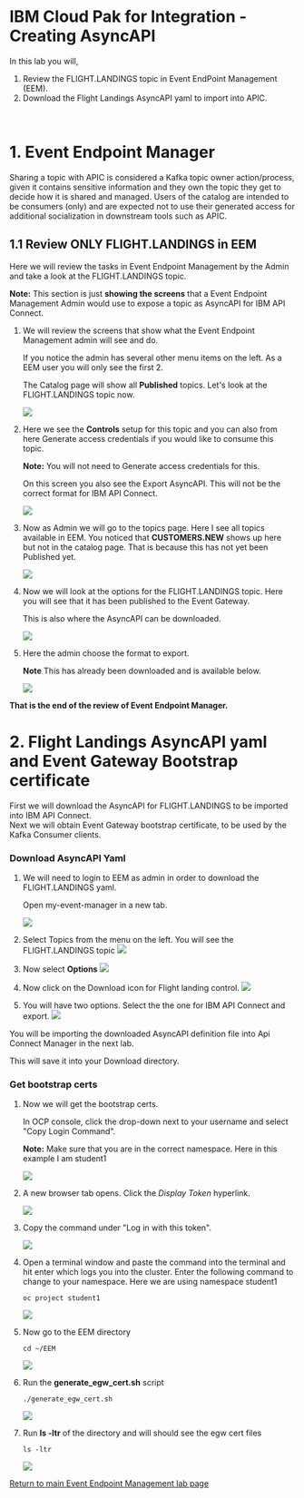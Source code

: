 
# IBM Cloud Pak for Integration - Creating AsyncAPI

In this lab you will, <br> 
1) Review the FLIGHT.LANDINGS topic in Event EndPoint Management (EEM).<br>
2) Download the Flight Landings AsyncAPI yaml to import into APIC.
<br>


# 1. Event Endpoint Manager

Sharing a topic with APIC is considered a Kafka topic owner action/process, given it contains sensitive information and they own the topic they get to decide how it is shared and managed. Users of the catalog are intended to be consumers (only) and are expected not to use their generated access for additional socialization in downstream tools such as APIC.

## 1.1 Review ONLY FLIGHT.LANDINGS in EEM

Here we will review the tasks in Event Endpoint Management by the Admin and take a look at the FLIGHT.LANDINGS topic.

**Note:** This section is just **showing the screens** that a Event Endpoint Management Admin would use to expose a topic as AsyncAPI for IBM API Connect.

1. We will review the screens that show what the Event Endpoint Management admin will see and do. 

     If you notice the admin has several other menu items on the left.  As a EEM user you will only see the first 2.
    
    The Catalog page will show all **Published** topics.  Let's look at the FLIGHT.LANDINGS topic now.  

    ![](./images/eem2.png)

1. Here we see the **Controls** setup for this topic and you can also from here Generate access credentials if you would like to consume this topic. 

    **Note:** You will not need to Generate access credentials for this.

    On this screen you also see the Export AsyncAPI.   This will not be the correct format for IBM API Connect. 

    ![](./images/eem3.png)


1. Now as Admin we will go to the topics page.   Here I see all topics available in EEM.  You noticed that **CUSTOMERS.NEW** shows up here but not in the catalog page.  That is because this has not yet been Published yet. 

    ![](./images/eem3a.png)

1. Now we will look at the options for the FLIGHT.LANDINGS topic.   Here you will see that it has been published to the Event Gateway.  

    This is also where the AsyncAPI can be downloaded.  

    ![](./images/eem4.png)

1.  Here the admin choose the format to export. 
    
    **Note** This has already been downloaded and is available below. 

    ![](./images/eem5.png)

**That is the end of the review of Event Endpoint Manager.** 


# 2. Flight Landings AsyncAPI yaml and Event Gateway Bootstrap certificate

First we will download the AsyncAPI for FLIGHT.LANDINGS to be imported into IBM API Connect. 
<br>
Next we will obtain Event Gateway bootstrap certificate, to be used by the Kafka Consumer clients.
### Download AsyncAPI Yaml
1. We will need to login to EEM as admin in order to download the FLIGHT.LANDINGS yaml.

    Open my-event-manager in a new tab.

    ![](./images/eem1.png)
1. Select Topics from the menu on the left. You will see the FLIGHT.LANDINGS topic
    ![](./images/eemy1.png)

1. Now select **Options**
    ![](./images/eemy2.png)

1. Now click on the Download icon for Flight landing control.
    ![](./images/eemy3.png)

1. You will have two options.  Select the the one for IBM API Connect and export.
    ![](./images/eemy4.png)

You will be importing the downloaded AsyncAPI definition file into Api Connect Manager in the next lab.

This will save it into your Download directory. 
### Get bootstrap certs
1. Now we will get the bootstrap certs. 

    In OCP console, click the drop-down next to your username and select "Copy Login Command".

	**Note:** Make sure that you are in the correct namespace.  Here in this example I am student1 

	![](./images/image115.png)

1. A new browser tab opens. Click the *Display Token* hyperlink.

	![](./images/image116.png)
	
1. Copy the command under "Log in with this token".

	![](./images/image117.png)
	
1. Open a terminal window and paste the command into the terminal and hit enter which logs you into the cluster. Enter the following command to change to your namespace.
Here we are using namespace student1

	```
	oc project student1
	```

	![](./images/image118.png)
	
1. Now go to the EEM directory

    ```
    cd ~/EEM
    ```
	![](./images/apic2.png)

1. Run the **generate_egw_cert.sh** script

    ```
    ./generate_egw_cert.sh
    ```

	![](./images/apic3.png)

1. Run **ls -ltr** of the directory and will should see the egw cert files

    ```
    ls -ltr
    ```
    
	![](./images/apic4.png)


[Return to main Event Endpoint Management lab page](../index.md#lab-abstracts)    